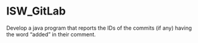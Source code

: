 # ISW_GitLab
Develop a java program that reports the IDs of the commits (if any) having the word “added” in their comment.
